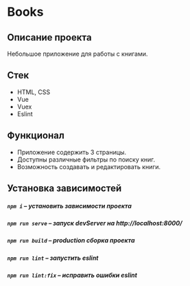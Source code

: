 # Books

## Описание проекта
Небольшое приложение для работы с книгами.

##  Стек
- HTML, CSS
- Vue
- Vuex
- Eslint

## Функционал
- Приложение содержить 3 страницы.
- Доступны различные фильтры по поиску книг.
- Возможность создавать и редактировать книги.

##  Установка зависимостей

##### `npm i` – установить зависимости проекта

##### `npm run serve` – запуск devServer на http://localhost:8000/

##### `npm run build` – production сборка проекта

##### `npm run lint` – запустить eslint

##### `npm run lint:fix` – исправить ошибки eslint

